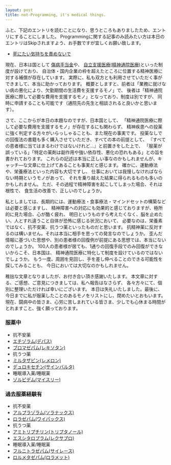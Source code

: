 ```yaml
---
layout: post
title: not-Programming, it's medical things.
---
```


ふと、下記のエントリを読むことになり、思うところもありましたため、エントリにすることにしました。
Programmingに関する記事のみ読みたい方は本日のエントリはSkipされますよう、お手数ですが宜しくお願い致します。

- [死にたい気持ちを責めないで](http://www.sayulog.com/entry/2016/05/20/202535)

<!--break-->

現在、日本は国として [傷病手当金](https://www.kyoukaikenpo.or.jp/g3/cat310/sb3040/r139)や、
[自立支援医療(精神通院医療)](http://www.mhlw.go.jp/bunya/shougaihoken/jiritsu/seishin.html)といった制度が設けており、
自治体・国内企業の枠を超えたところに位置する精神医療に対する補償が存在しています。
実際に、私も双方とも利用させていただく事ができまして、本当に助かっております。
概要としますと、前者は「業務に就けない病の悪化により、欠勤期間の生活費を支援するモノ」で、
後者は「精神通院医療に際して必要な費用を支援するモノ」となっており、制度は別ですが、
同時に申請することも可能です（通院先の先生と相談されると良いかと思います）。

さて、ここからが本日の本題なのですが、日本国として、
「精神通院医療に際して必要な費用を支援するモノ」が存在するにも関わらず、
精神疾患への投薬に強く判定する方々がいらっしゃることも、また現在の事実です。
投薬なしでの回復法の書籍も多く購入させていただき、すべての本の前提として、
『すべての患者様に当てはまるわけではないけれど…』と前置きをした上で、
「服薬が誤っている」「特定の薬剤は副作用や強い依存性、悪化の恐れもある」との旨を書かれております。
これらの記述は本当に正しい事なのかもしれませんが、キャッチ―な文章に仕上げてあることも事実だと感じます。
確かに、運動療法や、栄養療法といった内容も大切ですし、
仕事においては我慢しなければならない時期というモノがあって、
それを乗り越えた結果に得られるものも多いのかもしれません。
ただ、その過程で精神障害を起こしてしまった場合、それは根性で、
食生活の改善で、正しいのでしょうか。

私としましては、長期的には、運動療法・食事療法・マインドセットの構築などは必要と感じますし、
精神障害への対応にも効果的と感じておりますが、極所的に見た場合、心が酷く疲れ、
明日というものすら考えたくなく、脳を止めたい、人とすれ違うこと自体が恐怖に感じる状況において、
必要なのは、栄養素ではなく、抗不安薬、抗うつ薬といったものだと思います。
抗精神薬に反対するのは構いません。それは本当に相手を思っての発言なのでしょうか。
歪んだ情報に基づいた思想や、別の患者様の回復例が前提にある思想では、本当にないのでしょうか。
100人の患者様が居ても、1通りの回復手段でのみ回復ができないからこそ、日本国は、
精神通院医療に特化して制度を設けているのではないでしょうか。
もう一度、周囲を見回し、手を差し伸べることのできる可能性を探してみることも、
今日においては大切なのかもしれません。

稚拙な文章となりましたが、お付き合い頂き感謝いたします。
本文章に対する、ご感想、ご意見につきましては、私へ報告はなさらず、
各々方々にて、個別に整理いただければ幸いにございます。
本日は失礼いたしました。最後に、今日までに私が服薬したことのあるモノをリストにし、閉めたいとおもいます。
現在、闘病中の皆さま、心労に苦しまれている皆さま、少しでも心休まる時間がとれますこと、強く願っております。


### 服薬中

- 抗不安薬
 - [エチゾラム(デパス)](https://ja.wikipedia.org/wiki/%E3%82%A8%E3%83%81%E3%82%BE%E3%83%A9%E3%83%A0)
 - [ブロマゼパム(レキソタン)](https://ja.wikipedia.org/wiki/%E3%83%96%E3%83%AD%E3%83%9E%E3%82%BC%E3%83%91%E3%83%A0)
- 抗うつ薬
 - [ミルタザピン(レメロン)](https://ja.wikipedia.org/wiki/%E3%83%9F%E3%83%AB%E3%82%BF%E3%82%B6%E3%83%94%E3%83%B3)
 - [デュロキセチン(サインバルタ)](https://ja.wikipedia.org/wiki/%E3%83%87%E3%83%A5%E3%83%AD%E3%82%AD%E3%82%BB%E3%83%81%E3%83%B3)
- 睡眠導入薬/睡眠薬
 - [ゾルピデム(マイスリー)](https://ja.wikipedia.org/wiki/%E3%82%BE%E3%83%AB%E3%83%94%E3%83%87%E3%83%A0)


### 過去服薬経験有

- 抗不安薬
 - [アルプラゾラム(ソラナックス)](https://ja.wikipedia.org/wiki/%E3%82%A2%E3%83%AB%E3%83%97%E3%83%A9%E3%82%BE%E3%83%A9%E3%83%A0)
 - [ロラゼパム(ワイパックス)](https://ja.wikipedia.org/wiki/%E3%83%AD%E3%83%A9%E3%82%BC%E3%83%91%E3%83%A0)
- 抗うつ薬
 - [アミトリプチリン(トリプタノール)](https://ja.wikipedia.org/wiki/%E3%82%A2%E3%83%9F%E3%83%88%E3%83%AA%E3%83%97%E3%83%81%E3%83%AA%E3%83%B3)
 - [エスシタロプラム(レクサプロ)](https://ja.wikipedia.org/wiki/%E3%82%A8%E3%82%B9%E3%82%B7%E3%82%BF%E3%83%AD%E3%83%97%E3%83%A9%E3%83%A0)
- 睡眠導入薬/睡眠薬
 - [フルニトラゼパム(サイレース)](https://ja.wikipedia.org/wiki/%E3%83%95%E3%83%AB%E3%83%8B%E3%83%88%E3%83%A9%E3%82%BC%E3%83%91%E3%83%A0)
 - [ロルメタゼパム(ロラメット)](https://ja.wikipedia.org/wiki/%E3%83%AD%E3%83%AB%E3%83%A1%E3%82%BF%E3%82%BC%E3%83%91%E3%83%A0)
